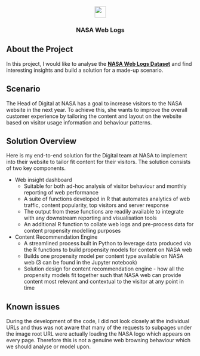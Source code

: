 <br />
<p align="center">
  <a href="https://github.com/hklchung/Short-Project-NASA-Web-Logs">
    <img src="https://upload.wikimedia.org/wikipedia/commons/thumb/e/e5/NASA_logo.svg/1200px-NASA_logo.svg.png" height="30">
  </a>

  <h3 align="center">NASA Web Logs</h3>

  </p>
</p>

## About the Project

In this project, I would like to analyse the <a href="http://opensource.indeedeng.io/imhotep/docs/sample-data/"><strong>NASA Web Logs Dataset</strong></a> and find interesting insights and build a solution for a made-up scenario. 

## Scenario

The Head of Digital at NASA has a goal to increase visitors to the NASA website in the next year. To achieve this, she wants to improve the overall customer experience by tailoring the content and layout on the website based on visitor usage information and behaviour patterns.

## Solution Overview

Here is my end-to-end solution for the Digital team at NASA to implement into their website to tailor fit content for their visitors. The solution consists of two key components.
* Web insight dashboard
  * Suitable for both ad-hoc analysis of visitor behaviour and monthly reporting of web performance
  * A suite of functions developed in R that automates analytics of web traffic, content popularity, top visitors and server response
  * The output from these functions are readily available to integrate with any downstream reporting and visualisation tools
  * An additional R function to collate web logs and pre-process data for content propensity modelling purposes
* Content Recommendation Engine
  * A streamlined process built in Python to leverage data produced via the R functions to build propensity models for content on NASA web
  * Builds one propensity model per content type available on NASA web (3 can be found in the Jupyter notebook)
  * Solution design for content recommendation engine - how all the propensity models fit together such that NASA web can provide content most relevant and contextual to the visitor at any point in time

## Known issues

During the development of the code, I did not look closely at the individual URLs and thus was not aware that many of the requests to subpages under the image root URL were actually loading the NASA logo which appears on every page. Therefore this is not a genuine web browsing behaviour which we should analyse or model upon.
